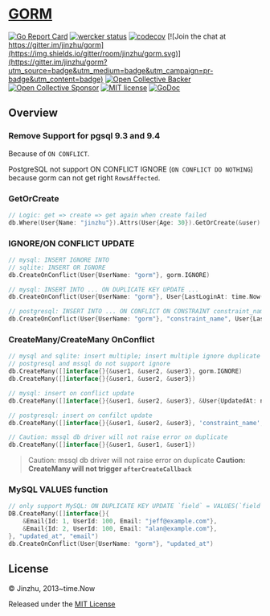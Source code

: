 # [GORM](https://github.com/jinzhu/gorm)

[![Go Report Card](https://goreportcard.com/badge/github.com/sljeff/gorm)](https://goreportcard.com/report/github.com/sljeff/gorm)
[![wercker status](https://app.wercker.com/status/c8794d29309d12e6f3b52d177bd1e644/s/master "wercker status")](https://app.wercker.com/project/byKey/c8794d29309d12e6f3b52d177bd1e644)
[![codecov](https://codecov.io/gh/sljeff/gorm/branch/master/graph/badge.svg)](https://codecov.io/gh/sljeff/gorm)
[![Join the chat at https://gitter.im/jinzhu/gorm](https://img.shields.io/gitter/room/jinzhu/gorm.svg)](https://gitter.im/jinzhu/gorm?utm_source=badge&utm_medium=badge&utm_campaign=pr-badge&utm_content=badge)
[![Open Collective Backer](https://opencollective.com/gorm/tiers/backer/badge.svg?label=backer&color=brightgreen "Open Collective Backer")](https://opencollective.com/gorm)
[![Open Collective Sponsor](https://opencollective.com/gorm/tiers/sponsor/badge.svg?label=sponsor&color=brightgreen "Open Collective Sponsor")](https://opencollective.com/gorm)
[![MIT license](https://img.shields.io/badge/license-MIT-brightgreen.svg)](https://opensource.org/licenses/MIT)
[![GoDoc](https://godoc.org/github.com/jinzhu/gorm?status.svg)](https://godoc.org/github.com/jinzhu/gorm)

## Overview

### Remove Support for pgsql 9.3 and 9.4

Because of `ON CONFLICT`.

PostgreSQL not support ON CONFLICT IGNORE (`ON CONFLICT DO NOTHING`) because gorm can not get right `RowsAffected`.

### GetOrCreate

```go
// Logic: get => create => get again when create failed
db.Where(User{Name: "jinzhu"}).Attrs(User{Age: 30}).GetOrCreate(&user)
```

### IGNORE/ON CONFLICT UPDATE

```go
// mysql: INSERT IGNORE INTO
// sqlite: INSERT OR IGNORE
db.CreateOnConflict(User{UserName: "gorm"}, gorm.IGNORE)

// mysql: INSERT INTO ... ON DUPLICATE KEY UPDATE ...
db.CreateOnConflict(User{UserName: "gorm"}, User{LastLoginAt: time.Now()})

// postgresql: INSERT INTO ... ON CONFLICT ON CONSTRAINT constraint_name DO UPDATE ...
db.CreateOnConflict(User{UserName: "gorm"}, "constraint_name", User{LastLoginAt: time.Now()})
```

### CreateMany/CreateMany OnConflict

```go
// mysql and sqlite: insert multiple; insert multiple ignore duplicate
// postgresql and mssql do not support ignore
db.CreateMany([]interface{}{&user1, &user2, &user3}, gorm.IGNORE)
db.CreateMany([]interface{}{&user1, &user2, &user3})

// mysql: insert on conflict update
db.CreateMany([]interface{}{&user1, &user2, &user3}, &User{UpdatedAt: now})

// postgresql: insert on confilct update
db.CreateMany([]interface{}{&user1, &user2, &user3}, 'constraint_name', &User{UpdatedAt: now})

// Caution: mssql db driver will not raise error on duplicate
db.CreateMany([]interface{}{&user1, &user1, &user1})
```

> Caution: mssql db driver will not raise error on duplicate
> **Caution: CreateMany will not trigger `afterCreateCallback`**

### MySQL VALUES function

```go
// only support MySQL: ON DUPLICATE KEY UPDATE `field` = VALUES(`field`), ...
DB.CreateMany([]interface{}{
	&Email{Id: 1, UserId: 100, Email: "jeff@example.com"},
	&Email{Id: 2, UserId: 100, Email: "alan@example.com"},
}, "updated_at", "email")
db.CreateOnConflict(User{UserName: "gorm"}, "updated_at")
```

## License

© Jinzhu, 2013~time.Now

Released under the [MIT License](https://github.com/jinzhu/gorm/blob/master/License)

